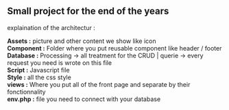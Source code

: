 ## Small project for the end of the years

explaination of the architectur :

**Assets :** picture and other content we show like icon\
**Component :** Folder where you put reusable component like header / footer\
**Database :** Processing -> all treatment for the CRUD | querie -> every request you need is wrote on this file\
**Script :** Javascript file\
**Style :** all the css style\
**views :** Where you put all of the front page and separate by their fonctionnality\
**env.php :** file you need to connect with your database

